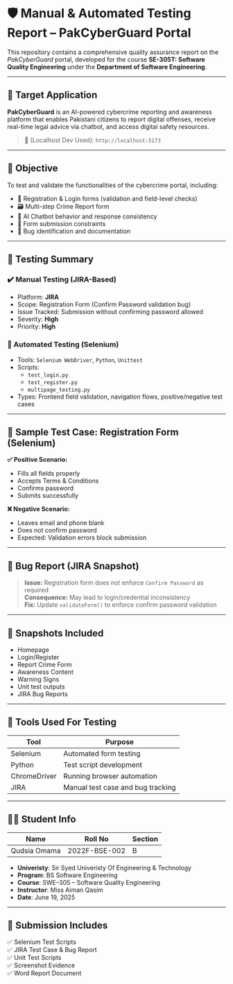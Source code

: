 
# 🛡️ Manual & Automated Testing Report – PakCyberGuard Portal

This repository contains a comprehensive quality assurance report on the *PakCyberGuard* portal, developed for the course **SE-305T: Software Quality Engineering** under the **Department of Software Engineering**.

---

## 🔗 Target Application
**PakCyberGuard** is an AI-powered cybercrime reporting and awareness platform that enables Pakistani citizens to report digital offenses, receive real-time legal advice via chatbot, and access digital safety resources.

> 🔗 (Localhost Dev Used): `http://localhost:5173`

---

## 🎯 Objective
To test and validate the functionalities of the cybercrime portal, including:

- 🧩 Registration & Login forms (validation and field-level checks)
- 🗃️ Multi-step Crime Report form
- 🤖 AI Chatbot behavior and response consistency
- 🚫 Form submission constraints
- 🐞 Bug identification and documentation

---

## 🧪 Testing Summary

### ✔️ Manual Testing (JIRA-Based)
- Platform: **JIRA**
- Scope: Registration Form (Confirm Password validation bug)
- Issue Tracked: Submission without confirming password allowed
- Severity: **High**
- Priority: **High**

### 🧰 Automated Testing (Selenium)
- Tools: `Selenium WebDriver`, `Python`, `Unittest`
- Scripts:
  - `test_login.py`
  - `test_register.py`
  - `multipage_testing.py`
- Types: Frontend field validation, navigation flows, positive/negative test cases

---

## 🧪 Sample Test Case: Registration Form (Selenium)
**✅ Positive Scenario:**
- Fills all fields properly
- Accepts Terms & Conditions
- Confirms password
- Submits successfully

**❌ Negative Scenario:**
- Leaves email and phone blank
- Does not confirm password
- Expected: Validation errors block submission

---

## 🐞 Bug Report (JIRA Snapshot)
> **Issue:** Registration form does not enforce `Confirm Password` as required  
> **Consequence:** May lead to login/credential inconsistency  
> **Fix:** Update `validateForm()` to enforce confirm password validation

---

## 📸 Snapshots Included
- Homepage
- Login/Register
- Report Crime Form
- Awareness Content
- Warning Signs
- Unit test outputs
- JIRA Bug Reports

---

## 🧰 Tools Used For Testing

| Tool          | Purpose                         |
|---------------|----------------------------------|
| Selenium      | Automated form testing           |
| Python        | Test script development          |
| ChromeDriver  | Running browser automation       |
| JIRA          | Manual test case and bug tracking |

---

## 👨‍💻 Student Info

| Name             | Roll No          | Section |
|------------------|------------------|---------|
| Qudsia Omama     | 2022F-BSE-002    | B       |

- **Univeristy**: Sir Syed Univeristy Of Engineering & Technology
- **Program**: BS Software Engineering
- **Course**: SWE–305 – Software Quality Engineering
- **Instructor**: Miss Aiman Qasim
- **Date**: June 19, 2025  

---


## 📎 Submission Includes
✅ Selenium Test Scripts  
✅ JIRA Test Case & Bug Report  
✅ Unit Test Scripts  
✅ Screenshot Evidence  
✅ Word Report Document  
```

